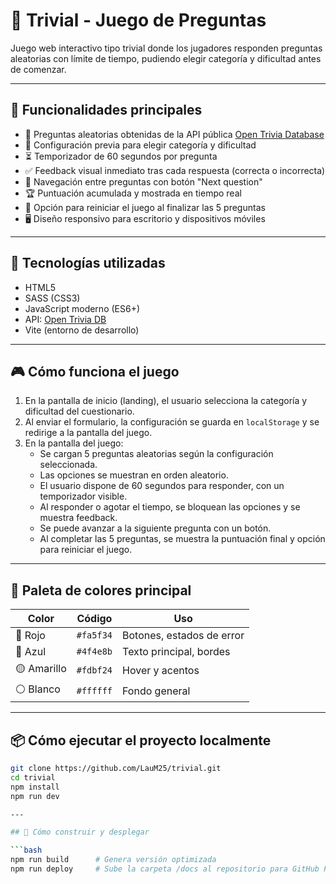 # 🎯 Trivial - Juego de Preguntas

Juego web interactivo tipo trivial donde los jugadores responden preguntas aleatorias con límite de tiempo, pudiendo elegir categoría y dificultad antes de comenzar.

---

## 🚀 Funcionalidades principales

- 🎲 Preguntas aleatorias obtenidas de la API pública [Open Trivia Database](https://opentdb.com/)
- 🎯 Configuración previa para elegir categoría y dificultad
- ⏳ Temporizador de 60 segundos por pregunta
- ✅ Feedback visual inmediato tras cada respuesta (correcta o incorrecta)
- 🔄 Navegación entre preguntas con botón "Next question"
- 🏆 Puntuación acumulada y mostrada en tiempo real
- 🔁 Opción para reiniciar el juego al finalizar las 5 preguntas
- 🖥️ Diseño responsivo para escritorio y dispositivos móviles

---

## 🧰 Tecnologías utilizadas

- HTML5
- SASS (CSS3)
- JavaScript moderno (ES6+)
- API: [Open Trivia DB](https://opentdb.com/)
- Vite (entorno de desarrollo)

---

## 🎮 Cómo funciona el juego

1. En la pantalla de inicio (landing), el usuario selecciona la categoría y dificultad del cuestionario.
2. Al enviar el formulario, la configuración se guarda en `localStorage` y se redirige a la pantalla del juego.
3. En la pantalla del juego:
   - Se cargan 5 preguntas aleatorias según la configuración seleccionada.
   - Las opciones se muestran en orden aleatorio.
   - El usuario dispone de 60 segundos para responder, con un temporizador visible.
   - Al responder o agotar el tiempo, se bloquean las opciones y se muestra feedback.
   - Se puede avanzar a la siguiente pregunta con un botón.
   - Al completar las 5 preguntas, se muestra la puntuación final y opción para reiniciar el juego.

---

## 🎨 Paleta de colores principal

| Color       | Código    | Uso                       |
| ----------- | --------- | ------------------------- |
| 🔴 Rojo     | `#fa5f34` | Botones, estados de error |
| 🔵 Azul     | `#4f4e8b` | Texto principal, bordes   |
| 🟡 Amarillo | `#fdbf24` | Hover y acentos           |
| ⚪ Blanco   | `#ffffff` | Fondo general             |

---

## 📦 Cómo ejecutar el proyecto localmente

````bash
git clone https://github.com/LauM25/trivial.git
cd trivial
npm install
npm run dev

---

## 🚀 Cómo construir y desplegar

```bash
npm run build      # Genera versión optimizada
npm run deploy     # Sube la carpeta /docs al repositorio para GitHub Pages

````
